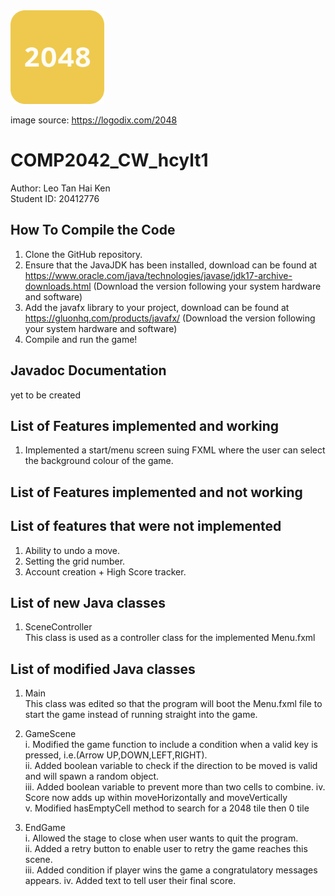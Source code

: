 <img height="150" src="src/logo.png" width="150"/>  

image source: https://logodix.com/2048

# COMP2042_CW_hcylt1

Author: Leo Tan Hai Ken  
Student ID: 20412776  

## How To Compile the Code  
1. Clone the GitHub repository. 
2. Ensure that the JavaJDK has been installed, download can be found at https://www.oracle.com/java/technologies/javase/jdk17-archive-downloads.html
   (Download the version following your system hardware and software)
3. Add the javafx library to your project, download can be found at https://gluonhq.com/products/javafx/
   (Download the version following your system hardware and software)
4. Compile and run the game!

## Javadoc Documentation
yet to be created

## List of Features implemented and working

1. Implemented a start/menu screen suing FXML where the user can select the background colour of the game.

## List of Features implemented and not working

## List of features that were not implemented
1. Ability to undo a move.
2. Setting the grid number.
3. Account creation + High Score tracker.

## List of new Java classes
1. SceneController  
This class is used as a controller class for the implemented Menu.fxml 

## List of modified Java classes

1. Main  
 This class was edited so that the program will boot the Menu.fxml file to start the game instead of running straight into the game.

2. GameScene  
i. Modified the game function to include a condition when a valid key is pressed, i.e.(Arrow UP,DOWN,LEFT,RIGHT).   
ii. Added boolean variable to check if the direction to be moved is valid and will spawn a random object.  
iii. Added boolean variable to prevent more than two cells to combine.
iv. Score now adds up within moveHorizontally and moveVertically  
v. Modified hasEmptyCell method to search for a 2048 tile then 0 tile 

3. EndGame  
i. Allowed the stage to close when user wants to quit the program.  
ii. Added a retry button to enable user to retry the game reaches this scene.  
iii. Added condition if player wins the game a congratulatory messages appears.
iv. Added text to tell user their final score.